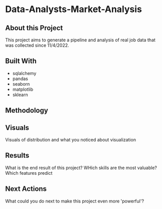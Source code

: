 # Data-Analysts-Market-Analysis
## About this Project
This project aims to generate a pipeline and analysis of real job data that was collected since 11/4/2022. 

## Built With
* sqlalchemy 
* pandas
* seaborn
* matplotlib
* sklearn

## Methodology


## Visuals
Visuals of distribution and what you noticed about visualization
## Results
What is the end result of this project? WHich skills are the most valuable? Which features predict 

## Next Actions
What could you do next to make this project even more 'powerful'?